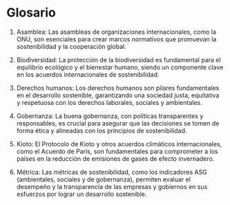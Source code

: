 # Glosario 

1. Asamblea: Las asambleas de organizaciones internacionales, como la ONU, son esenciales para crear marcos normativos que promuevan la sostenibilidad y la cooperación global.

2. Biodiversidad: La protección de la biodiversidad es fundamental para el equilibrio ecológico y el bienestar humano, siendo un componente clave en los acuerdos internacionales de sostenibilidad.

3. Derechos humanos: Los derechos humanos son pilares fundamentales en el desarrollo sostenible, garantizando una sociedad justa, equitativa y respetuosa con los derechos laborales, sociales y ambientales.

4. Gobernanza: La buena gobernanza, con políticas transparentes y responsables, es crucial para asegurar que las decisiones se tomen de forma ética y alineadas con los principios de sostenibilidad.

5. Kioto: El Protocolo de Kioto y otros acuerdos climáticos internacionales, como el Acuerdo de París, son fundamentales para comprometer a los países en la reducción de emisiones de gases de efecto invernadero.

6. Métrica: Las métricas de sostenibilidad, como los indicadores ASG (ambientales, sociales y de gobernanza), permiten evaluar el desempeño y la transparencia de las empresas y gobiernos en sus esfuerzos por lograr un desarrollo sostenible.
